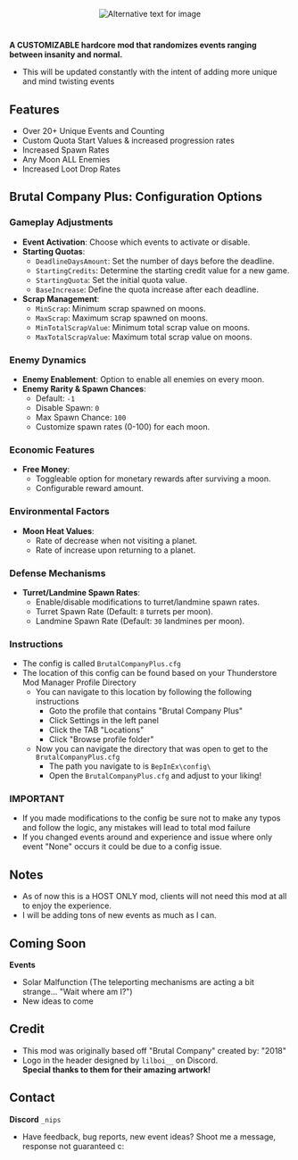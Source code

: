 <p align="center">
  <img src="https://i.imgur.com/g4131Z3.png" alt="Alternative text for image">
</p>

#
**A CUSTOMIZABLE hardcore mod that randomizes events ranging between insanity and normal.**
- This will be updated constantly with the intent of adding more unique and mind twisting events


## Features
- Over 20+ Unique Events and Counting
- Custom Quota Start Values & increased progression rates
- Increased Spawn Rates
- Any Moon ALL Enemies
- Increased Loot Drop Rates

## Brutal Company Plus: Configuration Options

### Gameplay Adjustments
- **Event Activation**: Choose which events to activate or disable.
- **Starting Quotas**:
  - `DeadlineDaysAmount`: Set the number of days before the deadline.
  - `StartingCredits`: Determine the starting credit value for a new game.
  - `StartingQuota`: Set the initial quota value.
  - `BaseIncrease`: Define the quota increase after each deadline.
- **Scrap Management**:
  - `MinScrap`: Minimum scrap spawned on moons.
  - `MaxScrap`: Maximum scrap spawned on moons.
  - `MinTotalScrapValue`: Minimum total scrap value on moons.
  - `MaxTotalScrapValue`: Maximum total scrap value on moons.

### Enemy Dynamics
- **Enemy Enablement**: Option to enable all enemies on every moon.
- **Enemy Rarity & Spawn Chances**:
  - Default: `-1`
  - Disable Spawn: `0`
  - Max Spawn Chance: `100`
  - Customize spawn rates (0-100) for each moon.

### Economic Features
- **Free Money**:
  - Toggleable option for monetary rewards after surviving a moon.
  - Configurable reward amount.

### Environmental Factors
- **Moon Heat Values**:
  - Rate of decrease when not visiting a planet.
  - Rate of increase upon returning to a planet.

### Defense Mechanisms
- **Turret/Landmine Spawn Rates**:
  - Enable/disable modifications to turret/landmine spawn rates.
  - Turret Spawn Rate (Default: `8` turrets per moon).
  - Landmine Spawn Rate (Default: `30` landmines per moon).

### Instructions
- The config is called ```BrutalCompanyPlus.cfg```
- The location of this config can be found based on your Thunderstore Mod Manager Profile Directory
	- You can navigate to this location by following the following instructions
		- Goto the profile that contains "Brutal Company Plus"
		- Click Settings in the left panel
		- Click the TAB "Locations"
		- Click "Browse profile folder"
	- Now you can navigate the directory that was open to get to the ```BrutalCompanyPlus.cfg```
		- The path you navigate to is ```BepInEx\config\```
		- Open the ```BrutalCompanyPlus.cfg``` and adjust to your liking!
		
### IMPORTANT
- If you made modifications to the config be sure not to make any typos and follow the logic, any mistakes will lead to total mod failure
- If you changed events around and experience and issue where only event "None" occurs it could be due to a config issue.
		
		
## Notes
- As of now this is a HOST ONLY mod, clients will not need this mod at all to enjoy the experience.
- I will be adding tons of new events as much as I can.


## Coming Soon

**Events**
- Solar Malfunction (The teleporting mechanisms are acting a bit strange... "Wait where am I?")
- New ideas to come

## Credit
- This mod was originally based off "Brutal Company" created by: "2018"
- Logo in the header designed by ```lilboi__``` on Discord.<br>
**Special thanks to them for their amazing artwork!**

## Contact
**Discord** ```_nips```
- Have feedback, bug reports, new event ideas? Shoot me a message, response not guaranteed c:
